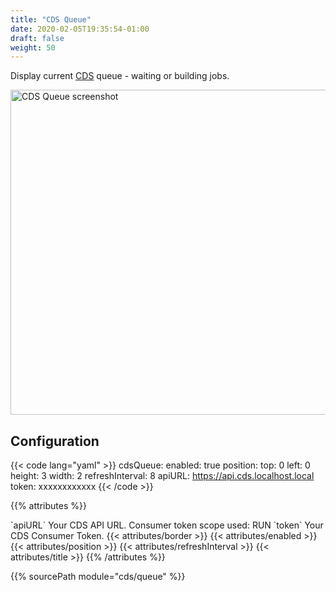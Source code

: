 ```yaml
---
title: "CDS Queue"
date: 2020-02-05T19:35:54-01:00
draft: false
weight: 50
---
```


Display current [CDS](https://ovh.github.io/cds/) queue - waiting or building jobs.

<img class="screenshot" src="/imgs/modules/cds_queue.png" width="520" alt="CDS Queue screenshot" />


## Configuration

{{< code lang="yaml" >}}
cdsQueue:
  enabled: true
  position:
    top: 0
    left: 0
    height: 3
    width: 2
  refreshInterval: 8
  apiURL: https://api.cds.localhost.local
  token: xxxxxxxxxxxx
{{< /code >}}

{{% attributes %}}
  <tr>
    <td>`apiURL`</td>
    <td>Your CDS API URL.</td>
    <td>Consumer token scope used: RUN</td>
  </tr>
  <tr>
    <td>`token`</td>
    <td>Your CDS Consumer Token.</td>
    <td></td>
  </tr>
  {{< attributes/border >}}
  {{< attributes/enabled >}}
  {{< attributes/position >}}
  {{< attributes/refreshInterval >}}
  {{< attributes/title >}}
{{% /attributes %}}

{{% sourcePath module="cds/queue" %}}
